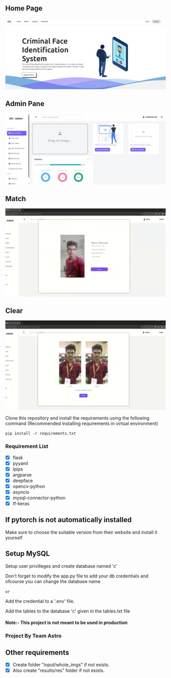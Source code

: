 ## Home Page

![Home](https://github.com/hariomverma83195/cis/blob/main/assets/homepage.jpg?raw=true)


## Admin Pane

![Admin Paned](https://github.com/hariomverma83195/cis/blob/main/assets/admin_panel.jpg?raw=true)


## Match

![Match](https://github.com/hariomverma83195/cis/blob/main/assets/output_matchm.jpg?raw=true)


## Clear

![Clear](https://github.com/hariomverma83195/cis/blob/main/assets/output_clear.jpg?raw=true)






Clone this repository and install the requirements using the following command
(Recommended installing requirements in virtual environment)

```console
pip install -r requirements.txt
```


### Requirement List

- [x] flask
- [x] pyyaml
- [x] lpips
- [x] argparse
- [x] deepface
- [x] opencv-python
- [x] asyncio
- [x] mysql-connector-python
- [x] tf-keras

## If pytorch is not automatically installed

Make sure to choose the suitable version from their website and install it yourself


## Setup MySQL

Setup user privilleges and create database named 'c'

Don't forget to modify the app.py file to add your db credentials and ofcourse you can change the database name

```or``` 

Add the credential to a '.env' file.


Add the tables to the database 'c' given in the tables.txt file


#### Note:- This project is not meant to be used in production



### Project By Team Astro

## Other requirements

- [x] Create folder "input/whole_imgs" if not exists.
- [x] Also create "results/res" folder if not exists.

